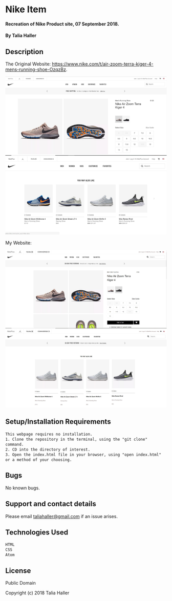 # Nike Item

#### Recreation of Nike Product site, 07 September 2018.
#### By Talia Haller

## Description

The Original Website: https://www.nike.com/t/air-zoom-terra-kiger-4-mens-running-shoe-OzqzBz.

![alt text](img/nikeOriginal.JPG)
![alt text](img/nikeOriginal2.JPG)

My Website:

![alt text](img/nikeTalia1.JPG)
![alt text](img/nikeTalia2.JPG)



## Setup/Installation Requirements

    This webpage requires no installation.
    1. Clone the repository in the terminal, using the "git clone" command.
    2. CD into the directory of interest.
    3. Open the index.html file in your browser, using "open index.html" or a method of your choosing.

## Bugs

No known bugs.

## Support and contact details

Please email taliahaller@gmail.com if an issue arises.

## Technologies Used

    HTML
    CSS
    Atom

## License

Public Domain

Copyright (c) 2018 Talia Haller
